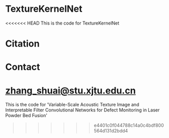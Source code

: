 # TextureKernelNet
<<<<<<< HEAD
This is the code for TextureKernelNet
# Citation


# Contact
zhang_shuai@stu.xjtu.edu.cn
=======
This is the code for 'Variable-Scale Acoustic Texture Image and Interpretable Filter Convolutional Networks for Defect Monitoring in Laser Powder Bed Fusion'
>>>>>>> e4401c0f044788c14a0c4bdf800564d131d2bdd4
